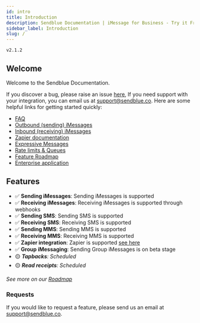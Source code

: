 ```yaml
---
id: intro
title: Introduction
description: Sendblue Documentation | iMessage for Business - Try it Free
sidebar_label: Introduction
slug: /
---
```


`v2.1.2`

## Welcome

Welcome to the Sendblue Documentation.

If you discover a bug, please raise an issue [here](https://github.com/sendblue-api/sendblue-api.github.io/issues "Sendblue Repository"), If you need support with your integration, you can email us at [support@sendblue.co](mailto:support@sendblue.co). Here are some helpful links for getting started quickly:

- [FAQ](/docs/faq)
- [Outbound (sending) iMessages](/docs/outbound)
- [Inbound (receiving) iMessages](/docs/inbound)
- [Zapier documentation](/docs/zapier)
- [Expressive Messages](/docs/expressive-messages)
- [Rate limits & Queues](/docs/messageLimits)
- [Feature Roadmap](/docs/roadmap)
- [Enterprise application](https://share.hsforms.com/1RHuAjVngRq6MuGlCIRApWAejx9i)

## Features

- ✅ **Sending iMessages**: Sending iMessages is supported
- ✅ **Receiving iMessages**: Receiving iMessages is supported through webhooks
- ✅ **Sending SMS**: Sending SMS is supported
- ✅ **Receiving SMS**: Receiving SMS is supported
- ✅ **Sending MMS**: Sending MMS is supported
- ✅ **Receiving MMS**: Receiving MMS is supported
- ✅ **Zapier integration**: Zapier is supported [see here](/docs/zapier)
- ✅ **Group iMessaging**: Sending Group iMessages is on beta stage
- 🟡 _**Tapbacks**: Scheduled_
- 🟡 _**Read receipts**: Scheduled_

_See more on our [Roadmap](/docs/roadmap)_

### Requests

If you would like to request a feature, please send us an email at support@sendblue.co.
